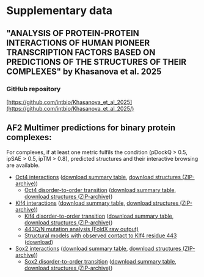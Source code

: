 # Supplementary data
## "ANALYSIS OF PROTEIN-PROTEIN INTERACTIONS OF HUMAN PIONEER TRANSCRIPTION FACTORS BASED ON PREDICTIONS OF THE STRUCTURES OF THEIR COMPLEXES" by Khasanova et al. 2025

### GitHub repository
[https://github.com/intbio/Khasanova_et_al_2025](https://github.com/intbio/Khasanova_et_al_2025/)

## AF2 Multimer predictions for binary protein complexes:
For complexes, if at least one metric fulfils the condition (pDockQ > 0.5, ipSAE > 0.5, ipTM > 0.8), predicted structures and their interactive browsing are available.
- [Oct4 interactions](OCT4_interactors.md) ([download summary table](oct4_git.csv), [download structures (ZIP-archive)](structures/high_oct4.zip))
  - [Oct4 disorder-to-order transition](OCT4_dtot.md) ([download summary table](oct4_dtot_git.csv), [download structures (ZIP-archive)](structures/oct4_dtot_compl.zip))
- [Klf4 interactions](KLF4_interactors.md) ([download summary table](klf4_git.csv), [download structures (ZIP-archive)](structures/high_klf4.zip))
  - [Klf4 disorder-to-order transition](KLF4_dtot.md) ([download summary table](klf4_dtot_git.csv), [download structures (ZIP-archive)](structures/klf4_dtot_compl.zip))
  - [443Q/N mutation analysis (FoldX raw output)](structures/klf4_mutations.zip)
  - [Structural models with observed contact to Klf4 residue 443](KLF4_443.md) ([download](klf4_mutations.csv))
- [Sox2 interactions](SOX2_interactors.md) ([download summary table](sox2_git.csv), [download structures (ZIP-archive)](structures/high_sox2.zip))
  - [Sox2 disorder-to-order transition](SOX2_dtot.md) ([download summary table](sox2_dtot_git.csv), [download structures (ZIP-archive)](structures/sox2_dtot_compl.zip))
